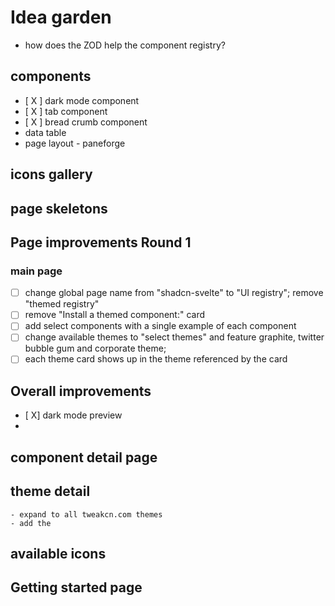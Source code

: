# Idea garden
- how does the ZOD help the component registry?

## components
- [ X ] dark mode component
- [ X ] tab component
- [ X ] bread crumb component
- data table
- page layout - paneforge
## icons gallery

## page skeletons


## Page improvements Round 1
### main page
- [ ] change global page name from "shadcn-svelte" to "UI registry"; remove "themed registry"
- [ ] remove "Install a themed component:" card
- [ ] add select components with a single example of each component
- [ ] change available themes to "select themes" and feature graphite, twitter bubble gum and corporate theme;
- [ ] each theme card shows up in the theme referenced by the card

## Overall improvements
- [ X] dark mode preview
- 

## component detail page

## theme detail
    - expand to all tweakcn.com themes
    - add the 
## available icons
## Getting started page
